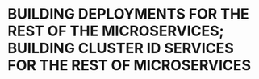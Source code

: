 # BUILDING DEPLOYMENTS FOR THE REST OF THE MICROSERVICES; BUILDING CLUSTER ID SERVICES FOR THE REST OF MICROSERVICES




